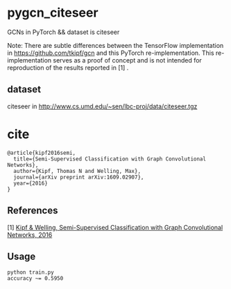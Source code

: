 # pygcn_citeseer
GCNs in PyTorch &amp;&amp; dataset is citeseer

Note: There are subtle differences between the TensorFlow implementation in https://github.com/tkipf/gcn and this PyTorch re-implementation. This re-implementation serves as a proof of concept and is not intended for reproduction of the results reported in [1]  .

## dataset
citeseer in http://www.cs.umd.edu/~sen/lbc-proj/data/citeseer.tgz

# cite
```
@article{kipf2016semi,
  title={Semi-Supervised Classification with Graph Convolutional Networks},
  author={Kipf, Thomas N and Welling, Max},
  journal={arXiv preprint arXiv:1609.02907},
  year={2016}
}
```
## References

[1]  [Kipf & Welling, Semi-Supervised Classification with Graph Convolutional Networks, 2016](https://arxiv.org/abs/1609.02907)


## Usage
```
python train.py
accuracy ~= 0.5950
```


